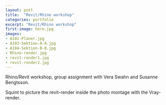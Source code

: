 ```yaml
---
layout: post
title:  "Revit/Rhino workshop"
categories: portfolio
excerpt: "Revit/Rhino workshop"
first-image: hero.jpg
images:
- A101-Planer.jpg
- A103-Sektion-A-A.jpg
- A104-Sektion-B-B.jpg
- Rhino-render.jpg
- revit-render1.jpg
- revit-render2.jpg
---
```

Rhino/Revit workshop, group assignment with Vera Swahn and Susanne Bengtsson.

Squint to picture the revit-render inside the photo montage with the Vray-render.
